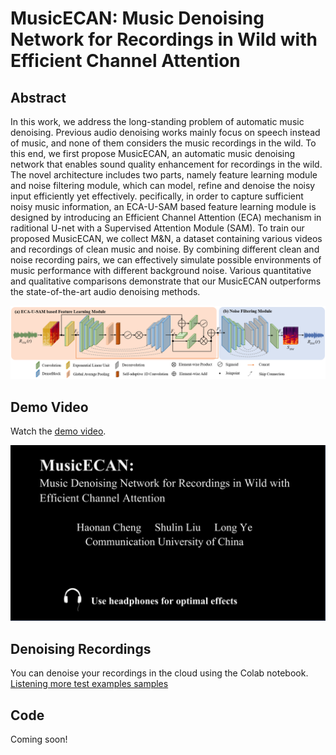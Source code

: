 # MusicECAN: Music Denoising Network for Recordings in Wild with Efficient Channel Attention

## Abstract
In this work, we address the long-standing problem of automatic music denoising. Previous audio denoising works mainly focus on speech instead of music, and none of them considers the music recordings in the wild. To this end, we first propose MusicECAN, an automatic music denoising network that enables sound quality enhancement for recordings in the wild. The novel architecture includes two parts, namely feature learning module and noise filtering module, which can model, refine and denoise the noisy input efficiently yet effectively.  pecifically, in order to capture sufficient noisy music information, an ECA-U-SAM based feature learning module is designed by introducing an Efficient Channel Attention (ECA) mechanism in raditional U-net with a Supervised Attention Module (SAM). To train our proposed MusicECAN, we collect M&N, a dataset containing various videos and recordings of clean music and noise. By combining different clean and noise recording pairs, we can effectively simulate possible environments of music performance with different background noise. Various quantitative and qualitative comparisons demonstrate that our MusicECAN outperforms the state-of-the-art audio denoising methods.

<p align="center">
<img src="image/flow.png" alt="Schema represention"
width="1000px"></p>

## Demo Video
Watch the [demo video](https://www.kaggle.com/datasets/slliukaggle/musicecan-demo). 
<p align="center">
<img src="image/demo.png" alt="Schema represention"
width="600px"></p>

## Denoising Recordings

You can denoise your recordings in the cloud using the Colab notebook. 
[Listening more test examples samples](http://research.spa.aalto.fi/publications/papers/icassp22-denoising/)


## Code
Coming soon!

